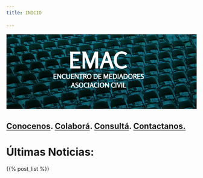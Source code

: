 ```yaml
---
title: INICIO

---
```

![](/images/uploads/portada-facebook-1.png)

## [**Conocenos**](/quienes-somos/).                       [**Colaborá**](/colabora/).           [**Consultá**](/jurisprudencia/).     [**Contactanos.**](/contacto/)

# Últimas Noticias:

{{% post_list %}}